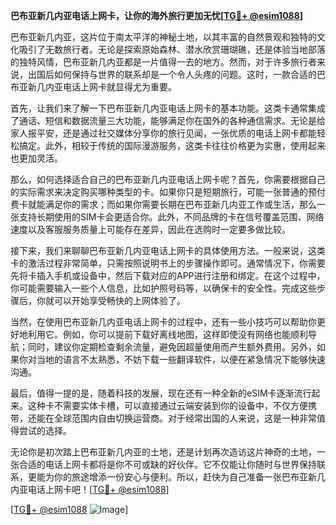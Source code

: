 **巴布亚新几内亚电话上网卡，让你的海外旅行更加无忧[[TG💪+ @esim1088](https://t.me/s/esim1088)]**

巴布亚新几内亚，这片位于南太平洋的神秘土地，以其丰富的自然景观和独特的文化吸引了无数旅行者。无论是探索原始森林、潜水欣赏珊瑚礁，还是体验当地部落的独特风情，巴布亚新几内亚都是一片值得一去的地方。然而，对于许多旅行者来说，出国后如何保持与世界的联系却是一个令人头疼的问题。这时，一款合适的巴布亚新几内亚电话上网卡就显得尤为重要。

首先，让我们来了解一下巴布亚新几内亚电话上网卡的基本功能。这类卡通常集成了通话、短信和数据流量三大功能，能够满足你在国外的各种通信需求。无论是给家人报平安，还是通过社交媒体分享你的旅行见闻，一张优质的电话上网卡都能轻松搞定。此外，相较于传统的国际漫游服务，这类卡往往价格更为实惠，使用起来也更加灵活。

那么，如何选择适合自己的巴布亚新几内亚电话上网卡呢？首先，你需要根据自己的实际需求来决定购买哪种类型的卡。如果你只是短期旅行，可能一张普通的预付费卡就能满足你的需求；而如果你需要长期在巴布亚新几内亚工作或生活，那么一张支持长期使用的SIM卡会更适合你。此外，不同品牌的卡在信号覆盖范围、网络速度以及客服服务质量上可能存在差异，因此在选购时一定要多做比较。

接下来，我们来聊聊巴布亚新几内亚电话上网卡的具体使用方法。一般来说，这类卡的激活过程非常简单，只需按照说明书上的步骤操作即可。通常情况下，你需要先将卡插入手机或设备中，然后下载对应的APP进行注册和绑定。在这个过程中，你可能需要输入一些个人信息，比如护照号码等，以确保卡的安全性。完成这些步骤后，你就可以开始享受畅快的上网体验了。

当然，在使用巴布亚新几内亚电话上网卡的过程中，还有一些小技巧可以帮助你更好地利用它。例如，你可以提前下载好离线地图，这样即使没有网络也能顺利导航；同时，建议你定期检查剩余流量，避免因超量使用而产生额外费用。另外，如果你对当地的语言不太熟悉，不妨下载一些翻译软件，以便在紧急情况下能够快速沟通。

最后，值得一提的是，随着科技的发展，现在还有一种全新的eSIM卡逐渐流行起来。这种卡不需要实体卡槽，可以直接通过云端安装到你的设备中，不仅方便携带，还能在全球范围内自由切换运营商。对于经常出国的人来说，这是一种非常值得尝试的选择。

无论你是初次踏上巴布亚新几内亚的土地，还是计划再次造访这片神奇的土地，一张合适的电话上网卡都将是你不可或缺的好伙伴。它不仅能让你随时与世界保持联系，更能为你的旅途增添一份安心与便利。所以，赶快为自己准备一张巴布亚新几内亚电话上网卡吧！[[TG💪+ @esim1088](https://t.me/s/esim1088)]

[[TG💪+ @esim1088](https://t.me/s/esim1088) ![Image](https://i.postimg.cc/4NQfJmqS/Snipaste-2025-05-13-00-14-12.png)]